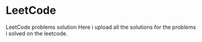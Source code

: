 # LeetCode
LeetCode problems solution
Here i upload all the solutions for the problems i solved on the leetcode.
